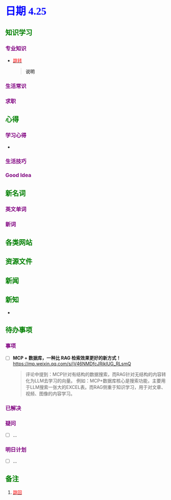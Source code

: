 ## <font color = blue face=楷体 size=6>日期 4.25 </font>

## <font color = green>知识学习 </font>
### <font color = purple>专业知识 </font>
+ <a id = "01-1">  [<font color = red>跳转</font>](#01-2)
   > <font color = o> 说明 </font>
### <font color = purple>生活常识 </font>

### <font color = purple>求职 </font>



## <font color = green>心得 </font>
### <font color = purple>学习心得 </font>
+ 
### <font color = purple>生活技巧 </font>

### <font color = purple>Good Idea </font>



## <font color = green>新名词 </font>
### <font color = purple>英文单词 </font>
### <font color = purple>新词 </font>



## <font color = green>各类网站 </font>


## <font color = green>资源文件 </font>


## <font color = green>新闻 </font>


## <font color = green>新知 </font>
+ 

## <font color = green>待办事项 </font>
### <font color = purple>事项 </font>
- [ ] **MCP + 数据库，一种比 RAG 检索效果更好的新方式！**  
	https://mp.weixin.qq.com/s/jV46NMDfcJRiklUG_RLsmQ  
	> 评论中提到：MCP针对有结构的数据搜索，而RAG针对无结构的内容转化为LLM去学习的向量。
	> 例如：MCP+数据库核心是搜索功能，主要用于LLM搜索一张大的EXCEL表。而RAG侧重于知识学习，用于对文章、视频、图像的内容学习。


### <font color = purple>已解决 </font>
### <font color = purple>疑问 </font>
- [ ] ...
### <font color = purple>明日计划 </font>
- [ ] ...


## <font color = green>备注 </font>
  1. <a id ="01-2">[<font color = red>跳回</font>](#01-1)



<!--stackedit_data:
eyJoaXN0b3J5IjpbOTczNjE0NDEzLC0xMzAzODgyMDc1LDE5Mz
kzNjQ3MDksMzI0ODkyMjVdfQ==
-->